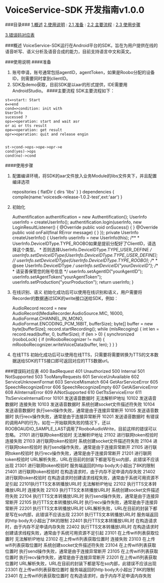 VoiceService-SDK 开发指南v1.0.0
==

###目录###
[1.概述](#概述)
[2.使用说明](#使用说明)
: [2.1 准备](#准备)
: [2.2 主要流程](#主要流程)
: [2.3 使用步骤](#使用步骤)

[3.错误码对应表](#错误码对应表)

###概述
VoiceService-SDK运行在Android平台的SDK，旨在为用户提供在线的语音听写、语义分析及语音合成的能力，目前支持语言中文和英文。

###使用说明
####准备
 1. 账号申请，账号通常包括agentID，agentToken，如果是Roobo分配的设备ID，则需要同时拿到clientID。
 2. SDK及demo获取，目前SDK是以aar的形式提供，IDE需要用AndroidStudio。
####主要流程
SDK主要流程如下：

```flow
st=>start: Start
e=>end
cond=>condition: init with 
UserInfo 
sucessed ?
ops=>operation: start and wait asr 
or ai or tts result
ope=>operation: get result
opr=>operation: quit and release engin


st->cond->ops->ope->opr->e
cond(yes)->ops
cond(no)->cond
```

####使用步骤
1. 配置编译环境，将SDK的aar文件放入业务Module的libs文件夹下，并且配置编译选项
    
    repositories {
        flatDir { dirs 'libs' }
    }
    dependencies {
        compile(name:'voicesdk-release-1.0.2-test',ext:'aar')
    }

2. 初始化
    
    Authentification authentification = new Authentification();
	UserInfo userInfo = createUserInfo();
    authentification.login(userInfo, new LoginResultListener() {
            @Override
            public void onSucess() {
            }
            @Override
            public void onFail(final RError message) {
            }
    });
    private UserInfo createUserInfo() {
        UserInfo userInfo = new UserInfo(this);
        /**
         * UserInfo.DeviceIDType.TYPE_ROOBO如果是提前分配好了ClientID，请选择这个类型。
         * 否则选择UserInfo.DeviceIDType.TYPE_USER_DEFINE
         */
        userInfo.setDeviceIDType(UserInfo.DeviceIDType.TYPE_USER_DEFINE);
        //        userInfo.setDeviceIDType(UserInfo.DeviceIDType.TYPE_ROOBO);
        /**
         * @see UserInfo.DeviceIDType
         */
        userInfo.setDeviceID("yourDeviceID");
        /**
         * 请妥善保管您的账号信息
         */
        userInfo.setAgentID("yourAgentID");
        userInfo.setAgentToken("yourAgentToken");
        userInfo.setProduction("yourProduction");
        return userInfo;
    }

3. 在线识别、语义
初始化成功后可以使用在线识别和语义，用户需要将Recorder的数据通过SDK的write接口送给SDK，例如：
    
    AudioRecord record = new AudioRecord(MediaRecorder.AudioSource.MIC, 16000,
        AudioFormat.CHANNEL_IN_MONO, AudioFormat.ENCODING_PCM_16BIT, bufferSize);
    byte[] buffer = new byte[bufferSize];
    record.startRecording();
    while (mIsRecoging) {
        int len = record.read(buffer, 0, bufferSize);
        if (len > 0) {
        synchronized (rooboLock) {
            if (mRooboRecognizer != null) {
                mRooboRecognizer.writeVoiceData(buffer, len);
            }
        }
    }

4. 在线TTS
初始化成功后可以使用在线TTS，只需要将需要转换为TTS的文本数据送给SDK的TTS接口即可返回对应的TTS数据url。

###错误码对应表
400  BadRequest
401  Unauthorized
500  Internal
501  NotSupported
503  TooManyRequests
601   ServiceUnAvailable
602   ServiceUnknownFormat
603   ServiceMismatch
604  GetAsrServiceError
605  SpeechRecognizeError
606  SpeechRecognizeEmpty
607  GetAiServiceError
608  AiInternalError
609  AiNotSupported
610  GetTtsServiceError
611  TtsServiceInternalError
10101 发送语音数据时 无法解析IP地址
10102 发送语音数据时 连接失败
10103 发送语音数据时 系统创建socket文件描述符失败
10104 发送语音数据时 执行send操作失败，通常是由于连接异常断开
10105 发送语音数据时 执行recv操作失败，通常是由于连接异常断开
10201 发送语音数据时 有错误的调用API的行为，如在一开始联网失败的情况下，还以ROOBOAUDIO_SAMPLE_LAST调用了RooboAudioWrite，目前这样的错误可以忽略。
21101 进行联网token校验时 无法解析IP地址
21102 进行联网token校验时 连接失败
21103 进行联网token校验时 系统创建socket文件描述符失败
21104 进行联网token校验时 执行send操作失败，通常是由于连接异常断开
21105 进行联网token校验时 执行recv操作失败，通常是由于连接异常断开
21201 进行联网token校验时 URL解析失败，URL在目前的封装下都是写在so内部，此错误不应该出现
21301 进行联网token校验时 服务端返回的http body大小超出了8K的限制
21401 进行联网token校验时 在构造请求时，由于内存不足申请内存失败
21402 进行联网token校验时 在构造请求时创建请求线程失败，通常由于系统可用资源不足引起
22101执行TTS文本转播放URL时 无法解析IP地址
22102 执行TTS文本转播放URL时 连接失败
22103 执行TTS文本转播放URL时 系统创建socket文件描述符失败
22104 执行TTS文本转播放URL时 执行send操作失败，通常是由于连接异常断开
22105 执行TTS文本转播放URL时 执行recv操作失败，通常是由于连接异常断开
22201 执行TTS文本转播放URL时 URL解析失败，URL在目前的封装下都是写在so内部，此错误不应该出现
22301 执行TTS文本转播放URL时 服务端返回的http body大小超出了8K的限制
22401 执行TTS文本转播放URL时 在构造请求时，由于内存不足申请内存失败
22402 执行TTS文本转播放URL时 在构造请求时创建请求线程失败，通常由于系统可用资源不足引起
23101 在上传wifi列表获取位置时 无法解析IP地址
23102 在上传wifi列表获取位置时 连接失败
23103 在上传wifi列表获取位置时 系统创建socket文件描述符失败
23104 在上传wifi列表获取位置时 执行send操作失败，通常是由于连接异常断开
23105 在上传wifi列表获取位置时 执行recv操作失败，通常是由于连接异常断开
23201 在上传wifi列表获取位置时 URL解析失败，URL在目前的封装下都是写在so内部，此错误不应该出现
23301 在上传wifi列表获取位置时 服务端返回的http body大小超出了8K的限制
23401 在上传wifi列表获取位置时 在构造请求时，由于内存不足申请内存失败

